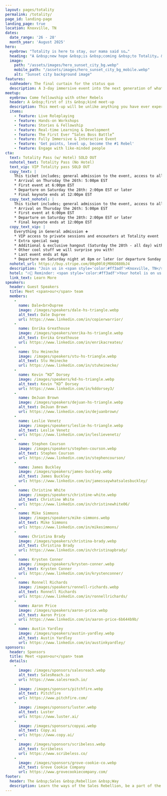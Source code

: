 ```yaml
---
layout: pages/totality
permalink: /totality/
page_id: landing-page
landing_page: true
location: Knoxville, TN
dates:
  date_range: '26 - 28' 
  month_year: 'August 2025'
hero:
  eyebrow: "Totality is here to stay, our mama said so…"
  heading: "A &nbsp;new hope &nbsp;is &nbsp;coming &nbsp;to Totality… &nbsp;stay &nbsp;tuned and get your &nbsp;tickets &nbsp;soon!"
  image: 
    path: "/assets/images/hero_sunset_city_bg.webp"
    mobile_path: "/assets/images/hero_sunset_city_bg_mobile.webp"
    alt: "Sunset city background image"
features:
  subheader: The final curtain for the status quo
  description: A 3-day immersive event into the next generation of what selling is and will become.
meetup:
  eyebrow: Come fellowship with other Rebels
  header: A &nbsp;first of its &nbsp;kind meet-up
  description: This meet-up will be unlike anything you have ever experienced... Escape from the boring and monotonous conference of the past and lean into the future of learning, enlightening and life changing experiences for people of all walks of life.
  items:
    - feature: Live Roleplaying
    - feature: Hands-on Workshops
    - feature: Stories & Fellowship
    - feature: Real-time Learning & Development
    - feature: The First Ever “Sales Boss Battle”
    - feature: Fully Immersive & Interactive Event
    - feature: 'Get points, level up, become the #1 Rebel'
    - feature: Engage with like-minded people
cta:
  text: Totality Pass (w/ Hotel) SOLD OUT
  nohotel_text: Totality Pass (No Hotel)
  text_vip: VIP Totality pass SOLD OUT
  copy_text: |
    This ticket includes; general admission to the event, access to all workshops, hotel stay (2) nights, food and drink during event, swag, official Rebel status.
    * Arrival on Thursday the 26th: 5:00pm EST
    * First event at 6:00pm EST
    * Departure on Saturday the 28th: 2:00pm EST or later
    * Final keynote ends at 12:00pm EST
  copy_text_nohotel: |
    This ticket includes; general admission to the event, access to all workshops, food and drink during event, hotel link to book your own room, swag, official Rebel status.
    * Arrival on Thursday the 26th: 5:00pm EST
    * First event at 6:00pm EST
    * Departure on Saturday the 28th: 2:00pm EST or later
    * Final keynote ends at 12:00pm EST
  copy_text_vip: |
    Everything in General admission ➕
    * VIP access to private sessions and encounters at Totality event
    * Extra special swag
    * Additional & exclusive hangout (Saturday the 28th - all day) with Dale Dupree + The Rebels + Event Speakers
    * Other cool stuff we will surprise you with!
    * Last event ends at 6pm
    * Departure on Saturday night at 8pm or later (or departure Sunday morning)
  nohotel_url: https://buy.stripe.com/00g00l0jM06O880bJ4
  description: "Join us in <span style='color:#ff3adf'>Knoxville, TN</span> on September 26, 27, and 28th!"
  hotel: "🔥🤯 Reminder: <span style='color:#ff3adf'>Your hotel is on us!</span> 🤯🔥"
  link_text: Learn More
speakers:
  header: Guest Speakers
  title: Meet <span>our</span> team
  members:
    -
      name: Dale<br>Dupree
      image: /images/speakers/dale-hs-triangle.webp
      alt_text: Dale Dupree
      url: https://www.linkedin.com/in/copierwarrior/
    -
      name: Enrika Greathouse
      image: /images/speakers/enrika-hs-triangle.webp
      alt_text: Enrika Greathouse
      url: https://www.linkedin.com/in/enrikacreates/
    -
      name: Stu Heinecke
      image: /images/speakers/stu-hs-triangle.webp
      alt_text: Stu Heinecke
      url: https://www.linkedin.com/in/stuheinecke/
    -
      name: Kevin “KD” Dorsey
      image: /images/speakers/kd-hs-triangle.webp
      alt_text: Kevin “KD” Dorsey
      url: https://www.linkedin.com/in/kddorsey3/
    -
      name: DeJuan Brown
      image: /images/speakers/dejuan-hs-triangle.webp
      alt_text: DeJuan Brown
      url: https://www.linkedin.com/in/dejuanbrown/
    -
      name: Leslie Venetz
      image: /images/speakers/leslie-hs-triangle.webp
      alt_text: Leslie Venetz
      url: https://www.linkedin.com/in/leslievenetz/
    -
      name: Stephen Courson
      image: /images/speakers/stephen-courson.webp
      alt_text: Stephen Courson
      url: https://www.linkedin.com/in/stephencourson/
    -
      name: James Buckley
      image: /images/speakers/james-buckley.webp
      alt_text: James Buckley
      url: https://www.linkedin.com/in/jamessaywhatsalesbuckley/
    -
      name: Christine White
      image: /images/speakers/christine-white.webp
      alt_text: Christine White
      url: https://www.linkedin.com/in/christinewhite06/
    -
      name: Mike Simmons
      image: /images/speakers/mike-simmons.webp
      alt_text: Mike Simmons
      url: https://www.linkedin.com/in/mikesimmons/
    -
      name: Christina Brady
      image: /images/speakers/christina-brady.webp
      alt_text: Christina Brady
      url: https://www.linkedin.com/in/christinapbrady/
    -
      name: Krysten Conner
      image: /images/speakers/krysten-conner.webp
      alt_text: Krysten Conner
      url: https://www.linkedin.com/in/krystenconner/
    -
      name: Ronnell Richards
      image: /images/speakers/ronnell-richards.webp
      alt_text: Ronnell Richards
      url: https://www.linkedin.com/in/ronnellrichards/
    -
      name: Aaron Price
      image: /images/speakers/aaron-price.webp
      alt_text: Aaron Price
      url: https://www.linkedin.com/in/aaron-price-6b644b9b/
    -
      name: Austin Yardley
      image: /images/speakers/austin-yardley.webp
      alt_text: Austin Yardley
      url: https://www.linkedin.com/in/austinkyardley/
sponsors:
  header: Sponsors
  title: Meet <span>our</span> team
  details:
    -
      image: /images/sponsors/salesreach.webp
      alt_text: SalesReach.io
      url: https://www.salesreach.io/
    -
      image: /images/sponsors/pitchfire.webp
      alt_text: Pitchfire
      url: https://www.pitchfire.com/
    -
      image: /images/sponsors/luster.webp
      alt_text: Luster
      url: https://www.luster.ai/
    -
      image: /images/sponsors/copyai.webp
      alt_text: Copy.ai
      url: https://www.copy.ai/
    -
      image: /images/sponsors/scribeless.webp
      alt_text: Scribeless
      url: https://www.scribeless.co/
    -
      image: /images/sponsors/grove-cookie-co.webp
      alt_text: Grove Cookie Company
      url: https://www.grovecookiecompany.com/
footer:
  header: The &nbsp;Sales &nbsp;Rebellion &nbsp;Way
  description: Learn the ways of the Sales Rebellion, be a part of the first ever interactive sales conference experience, win prizes, build community and level up your sales game beyond recognition.
---
```

